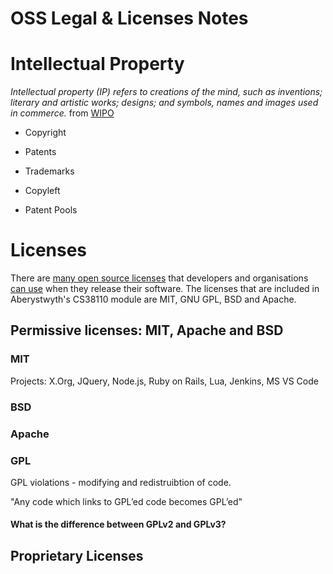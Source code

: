 # OSS Legal & Licenses Notes 

# Intellectual Property 

_Intellectual property (IP) refers to creations of the mind, such as inventions; literary and artistic works; designs; and symbols, names and images used in commerce._ from [WIPO](https://www.wipo.int/about-ip/en/)

- Copyright
- Patents 
- Trademarks 


- Copyleft 
- Patent Pools 

# Licenses 
There are [many open source licenses](https://opensource.org/licenses) that developers and organisations [can use](https://choosealicense.com/) when they release their software. The licenses that are included in Aberystwyth's CS38110 module are MIT, GNU GPL, BSD and Apache. 

## Permissive licenses: MIT, Apache and BSD

### MIT 

Projects: X.Org, JQuery, Node.js, Ruby on Rails, Lua, Jenkins, MS VS Code 

### BSD 

### Apache 

### GPL 

GPL violations - modifying and redistruibtion of code. 

"Any code which links to GPL’ed code becomes GPL’ed"

#### What is the difference between GPLv2 and GPLv3? 

## Proprietary Licenses
